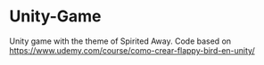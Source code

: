 # Unity-Game
Unity game with the theme of Spirited Away. Code based on https://www.udemy.com/course/como-crear-flappy-bird-en-unity/

